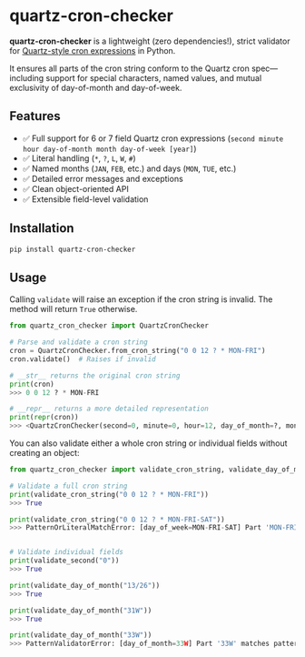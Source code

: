 # quartz-cron-checker

**quartz-cron-checker** is a lightweight (zero dependencies!), strict validator for [Quartz-style cron expressions](https://www.quartz-scheduler.org/documentation/quartz-2.3.0/tutorials/crontrigger.html) in Python.

It ensures all parts of the cron string conform to the Quartz cron spec—including support for special characters, named values, and mutual exclusivity of day-of-month and day-of-week.

## Features

- ✅ Full support for 6 or 7 field Quartz cron expressions (`second minute hour day-of-month month day-of-week [year]`)
- ✅ Literal handling (`*`, `?`, `L`, `W`, `#`)
- ✅ Named months (`JAN`, `FEB`, etc.) and days (`MON`, `TUE`, etc.)
- ✅ Detailed error messages and exceptions
- ✅ Clean object-oriented API
- ✅ Extensible field-level validation

## Installation

```bash
pip install quartz-cron-checker
```

## Usage

Calling `validate` will raise an exception if the cron string is invalid. The method will return `True` otherwise.

```python
from quartz_cron_checker import QuartzCronChecker

# Parse and validate a cron string
cron = QuartzCronChecker.from_cron_string("0 0 12 ? * MON-FRI")
cron.validate()  # Raises if invalid

# __str__ returns the original cron string
print(cron)
>>> 0 0 12 ? * MON-FRI

# __repr__ returns a more detailed representation
print(repr(cron))
>>> <QuartzCronChecker(second=0, minute=0, hour=12, day_of_month=?, month=*, day_of_week=MON-FRI, year=None)>
```

You can also validate either a whole cron string or individual fields without creating an object:
```python
from quartz_cron_checker import validate_cron_string, validate_day_of_month, validate_second

# Validate a full cron string
print(validate_cron_string("0 0 12 ? * MON-FRI"))
>>> True

print(validate_cron_string("0 0 12 ? * MON-FRI-SAT"))
>>> PatternOrLiteralMatchError: [day_of_week=MON-FRI-SAT] Part 'MON-FRI-SAT' does not match any literal (THU, FRI, MON, SAT, TUE, WED, *, SUN, ?) or allowed pattern (Range, Increment, Range with increment, List of digits, Day of week occurrence, Last day of week in month, Day of week range, Specific day of week)


# Validate individual fields
print(validate_second("0"))
>>> True

print(validate_day_of_month("13/26"))
>>> True

print(validate_day_of_month("31W"))
>>> True

print(validate_day_of_month("33W"))
>>> PatternValidatorError: [day_of_month=33W] Part '33W' matches pattern 'Nearest weekday' ('^(\d+)W$') but failed semantic validation: must be between 1 and 31
```
